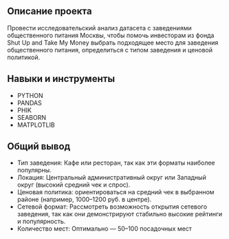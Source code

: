 ## Описание проекта
Провести исследовательский анализ датасета с заведениями общественного питания Москвы, чтобы помочь инвесторам из фонда Shut Up and Take My Money выбрать подходящее место для заведения общественного питания, определиться с типом заведения и ценовой политикой.

## Навыки и инструменты
- PYTHON
- PANDAS
- PHIK
- SEABORN
- MATPLOTLIB

## Общий вывод
- Тип заведения: Кафе или ресторан, так как эти форматы наиболее популярны.
- Локация: Центральный административный округ или Западный округ (высокий средний чек и спрос).
- Ценовая политика: ориентироваться на средний чек в выбранном районе (например, 1000–1200 руб. в центре).
- Сетевой формат: Рассмотреть возможность открытия сетевого заведения, так как они демонстрируют стабильно высокие рейтинги и популярность.
- Количество мест: Оптимально — 50–100 посадочных мест
